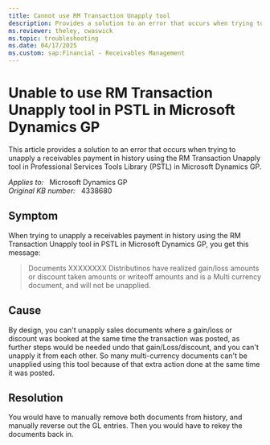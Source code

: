 ```yaml
---
title: Cannot use RM Transaction Unapply tool
description: Provides a solution to an error that occurs when trying to unapply a receivables payment in history using the RM Transaction Unapply tool in Professional Services Tools Library (PSTL) in Microsoft Dynamics GP.
ms.reviewer: theley, cwaswick
ms.topic: troubleshooting
ms.date: 04/17/2025
ms.custom: sap:Financial - Receivables Management
---
```

# Unable to use RM Transaction Unapply tool in PSTL in Microsoft Dynamics GP

This article provides a solution to an error that occurs when trying to unapply a receivables payment in history using the RM Transaction Unapply tool in Professional Services Tools Library (PSTL) in Microsoft Dynamics GP.

_Applies to:_ &nbsp; Microsoft Dynamics GP  
_Original KB number:_ &nbsp; 4338680

## Symptom

When trying to unapply a receivables payment in history using the RM Transaction Unapply tool in PSTL in Microsoft Dynamics GP, you get this message:

> Documents XXXXXXXX Distributinos have realized gain/loss amounts or discount taken amounts or writeoff amounts and is a Multi currency document, and will not be unapplied.

## Cause

By design, you can't unapply sales documents where a gain/loss or discount was booked at the same time the transaction was posted, as further steps would be needed undo that gain/Loss/discount, and you can't unapply it from each other. So many multi-currency documents can't be unapplied using this tool because of that extra action done at the same time it was posted.

## Resolution

You would have to manually remove both documents from history, and manually reverse out the GL entries. Then you would have to rekey the documents back in.
